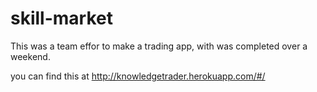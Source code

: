 # skill-market

This was a team effor to make a trading app, with was completed over a weekend.

you can find this at http://knowledgetrader.herokuapp.com/#/

